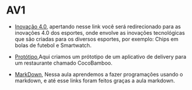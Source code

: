 # AV1
- [Inovação 4.0](https://www.canva.com/design/DAF_I5K9Gec/mkiM95C0TUavdXo13SuUjg/edit?utm_content=DAF_I5K9Gec&utm_campaign=designshare&utm_medium=link2&utm_source=sharebutton), apertando nesse link você será redirecionado para as inovações 4.0 dos esportes, onde envolve as inovações tecnológicas que são criadas para os diversos esportes, por exemplo: Chips em bolas de futebol e Smartwatch.

- [Protótipo](https://www.canva.com/design/DAF-85cKogo/pi_YSZbZBWKdHIIaoPPLfQ/edit?utm_content=DAF-85cKogo&utm_campaign=designshare&utm_medium=link2&utm_source=sharebutton),Aqui criamos um prótotipo de um aplicativo de delivery para um restaurante chamado CocoBamboo.

- [MarkDown](https://github.com/lucascodigado/aulaMarkdown), Nessa aula aprendemos a fazer programações usando o markdown, e até esse links foram feitos graças a aula markdown.   
